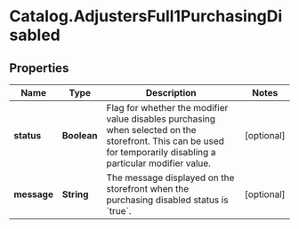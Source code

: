 # Catalog.AdjustersFull1PurchasingDisabled

## Properties
Name | Type | Description | Notes
------------ | ------------- | ------------- | -------------
**status** | **Boolean** | Flag for whether the modifier value disables purchasing when selected on the storefront. This can be used for temporarily disabling a particular modifier value.  | [optional] 
**message** | **String** | The message displayed on the storefront when the purchasing disabled status is &#x60;true&#x60;.  | [optional] 

